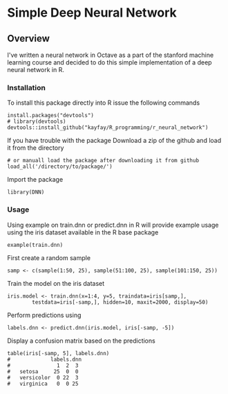 # Simple Deep Neural Network


## Overview
I've written a neural network in Octave as a part of the stanford machine learning course and decided to do this simple implementation of a deep neural network in R.

### Installation
To install this package directly into R issue the following commands
```
install.packages("devtools")
# library(devtools)
devtools::install_github("kayfay/R_programming/r_neural_network")
```
If you have trouble with the package Download a zip of the github and load it from the directory
```
# or manuall load the package after downloading it from github
load_all('/directory/to/package/')
```
Import the package
```
library(DNN)
```

### Usage
Using example on train.dnn or predict.dnn in R will provide example usage using the iris dataset available in the R base package
```
example(train.dnn)
```
First create a random sample
```
samp <- c(sample(1:50, 25), sample(51:100, 25), sample(101:150, 25))

```
Train the model on the iris dataset
```
iris.model <- train.dnn(x=1:4, y=5, traindata=iris[samp,],
        testdata=iris[-samp,], hidden=10, maxit=2000, display=50)
```
Perform predictions using
```
labels.dnn <- predict.dnn(iris.model, iris[-samp, -5])
```

Display a confusion matrix based on the predictions
 ```
table(iris[-samp, 5], labels.dnn)
#             labels.dnn
#               1  2  3
#   setosa     25  0  0
#   versicolor  0 22  3
#   virginica   0  0 25
```
